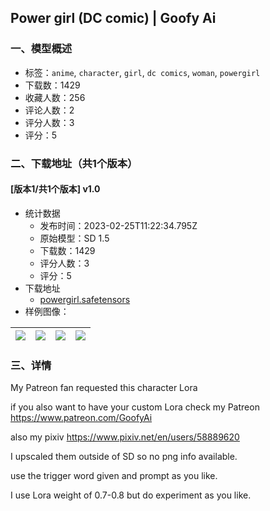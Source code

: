 ## Power girl (DC comic) | Goofy Ai
### 一、模型概述

- 标签：`anime`, `character`, `girl`, `dc comics`, `woman`, `powergirl`
- 下载数：1429
- 收藏人数：256
- 评论人数：2
- 评分人数：3
- 评分：5

### 二、下载地址（共1个版本）

#### [版本1/共1个版本] v1.0

- 统计数据
  - 发布时间：2023-02-25T11:22:34.795Z
  - 原始模型：SD 1.5
  - 下载数：1429
  - 评分人数：3
  - 评分：5
- 下载地址
  - [powergirl.safetensors](https://civitai.com/api/download/models/15208)
- 样例图像：

| <img src="https://image.civitai.com/xG1nkqKTMzGDvpLrqFT7WA/ab9a4556-beba-48ba-9e91-3458aae53300/width=450/149852.jpeg" /> | <img src="https://image.civitai.com/xG1nkqKTMzGDvpLrqFT7WA/9981bfd7-485a-40ad-290d-7779f4f7a600/width=450/149857.jpeg" /> | <img src="https://image.civitai.com/xG1nkqKTMzGDvpLrqFT7WA/e433c503-a965-4151-3b6b-ad828e96ee00/width=450/149856.jpeg" /> | <img src="https://image.civitai.com/xG1nkqKTMzGDvpLrqFT7WA/7a394eab-da39-4f78-3928-1b019ad80d00/width=450/149855.jpeg" /> |
| ---- | ---- | ---- | ---- |


### 三、详情
<p>My Patreon fan requested this character Lora</p><p>if you also want to have your custom Lora check my Patreon <a target="_blank" rel="ugc" href="https://www.patreon.com/GoofyAi">https://www.patreon.com/GoofyAi</a></p><p>also my pixiv <a target="_blank" rel="ugc" href="https://www.pixiv.net/en/users/58889620">https://www.pixiv.net/en/users/58889620</a></p><p>I upscaled them outside of SD so no png info available.</p><p>use the trigger word given and prompt as you like.</p><p>I use Lora weight of 0.7-0.8 but do experiment as you like.</p><p></p>